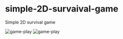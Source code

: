 # simple-2D-survaival-game
Simple 2D survival game




![game-play](https://imgur.com/a/EiMb8PZ)
![game-play]([https://imgur.com/a/cHwc27w](https://i.imgur.com/N9TjpAi.png))
